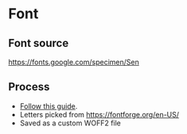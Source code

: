 # Font

## Font source
https://fonts.google.com/specimen/Sen

## Process
- [Follow this guide](https://medium.com/@ace_studio/how-to-increase-website-load-speed-with-font-compression-and-woff2-7d9f42fcfb6a).
- Letters picked from https://fontforge.org/en-US/
- Saved as a custom WOFF2 file
